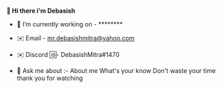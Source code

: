<b>👋 Hi there i'm Debasish</b>
 
- 🔭 I’m currently working on - ********

  
- ✉️ Email - mr.debasishmitra@yahoo.com

- ✉️ Discord 🆔- DebasishMitra#1470

- 💬 Ask me about :- About me What's your know Don't waste your time  
                      thank you for watching

